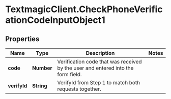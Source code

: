 # TextmagicClient.CheckPhoneVerificationCodeInputObject1

## Properties
Name | Type | Description | Notes
------------ | ------------- | ------------- | -------------
**code** | **Number** | Verification code that was received by the user and entered into the form field. | 
**verifyId** | **String** | VerifyId from Step 1 to match both requests together. | 



